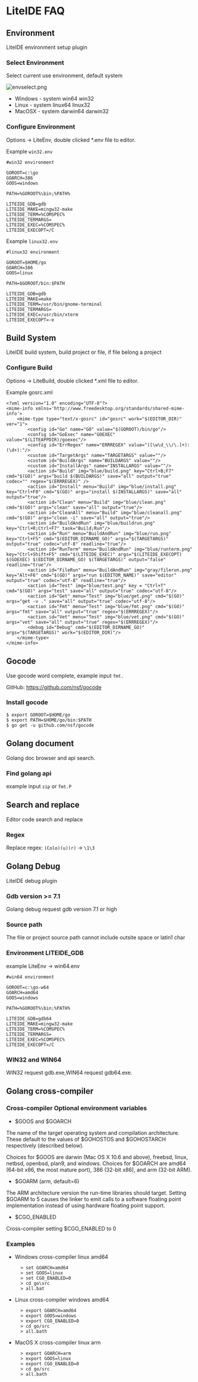 <!-- FAQ -->

# LiteIDE FAQ

## Environment
LiteIDE environment setup plugin

### Select Environment
Select current use environment, default system

![envselect.png](images/envselect.png)

* Windows - system win64 win32
* Linux - system linux64 linux32
* MacOSX - system darwin64 darwin32

### Configure Environment
Options -> LiteEnv, double clicked *.env file to editor.

Example `win32.env`

	#win32 environment
	
	GOROOT=c:\go
	GOARCH=386
	GOOS=windows
	
	PATH=%GOROOT%\bin;%PATH%
	
	LITEIDE_GDB=gdb
	LITEIDE_MAKE=mingw32-make
	LITEIDE_TERM=%COMSPEC%
	LITEIDE_TERMARGS=
	LITEIDE_EXEC=%COMSPEC%
	LITEIDE_EXECOPT=/C


Example `linux32.env`

	#linux32 environment
	
	GOROOT=$HOME/go
	GOARCH=386
	GOOS=linux
	
	PATH=$GOROOT/bin:$PATH
	
	LITEIDE_GDB=gdb
	LITEIDE_MAKE=make
	LITEIDE_TERM=/usr/bin/gnome-terminal
	LITEIDE_TERMARGS=
	LITEIDE_EXEC=/usr/bin/xterm
	LITEIDE_EXECOPT=-e

## Build System
LiteIDE build system, build project or file, if file belong a project

### Configure Build
Options -> LiteBuild, double clicked *.xml file to editor.

Example gosrc.xml

	<?xml version="1.0" encoding="UTF-8"?>
	<mime-info xmlns='http://www.freedesktop.org/standards/shared-mime-info'>
		<mime-type type="text/x-gosrc" id="gosrc" work="$(EDITOR_DIR)" ver="1">
			<config id="Go" name="GO" value="$(GOROOT)/bin/go"/>
			<config id="GoExec" name="GOEXEC" value="$(LITEAPPDIR)/goexec"/>
			<config id="ErrRegex" name="ERRREGEX" value="([\w\d_\\/\.]+):(\d+):"/>
			<custom id="TargetArgs" name="TARGETARGS" value=""/>
			<custom id="BuildArgs" name="BUILDARGS" value=""/>
			<custom id="InstallArgs" name="INSTALLARGS" value=""/>
			<action id="Build" img="blue/build.png" key="Ctrl+B;F7" cmd="$(GO)" args="build $(BUILDARGS)" save="all" output="true" codec="" regex="$(ERRREGEX)" />
			<action id="Install" menu="Build" img="blue/install.png" key="Ctrl+F8" cmd="$(GO)" args="install $(INSTALLARGS)" save="all" output="true"/>
			<action id="Clean" menu="Build" img="blue/clean.png" cmd="$(GO)" args="clean" save="all" output="true"/>
			<action id="CleanAll" menu="Build" img="blue/cleanall.png" cmd="$(GO)" args="clean -i" save="all" output="true"/>
			<action id="BuildAndRun" img="blue/buildrun.png" key="Ctrl+R;Ctrl+F7" task="Build;Run"/>
			<action id="Run" menu="BuildAndRun" img="blue/run.png" key="Ctrl+F5" cmd="$(EDITOR_DIRNAME_GO)" args="$(TARGETARGS)" output="true" codec="utf-8" readline="true"/>
			<action id="RunTerm" menu="BuildAndRun" img="blue/runterm.png" key="Ctrl+Shift+F5" cmd="$(LITEIDE_EXEC)" args="$(LITEIDE_EXECOPT) $(GOEXEC) $(EDITOR_DIRNAME_GO) $(TARGETARGS)" output="false" readline="true"/>
			<action id="FileRun" menu="BuildAndRun" img="gray/filerun.png" key="Alt+F6" cmd="$(GO)" args="run $(EDITOR_NAME)" save="editor" output="true" codec="utf-8" readline="true"/>
			<action id="Test" img="blue/test.png" key = "Ctrl+T" cmd="$(GO)" args="test" save="all" output="true" codec="utf-8"/>
			<action id="Get" menu="Test" img="blue/get.png" cmd="$(GO)" args="get -v ." save="all" output="true" codec="utf-8"/>
			<action id="Fmt" menu="Test" img="blue/fmt.png" cmd="$(GO)" args="fmt" save="all" output="true" regex="$(ERRREGEX)"/>
			<action id="Vet" menu="Test" img="blue/vet.png" cmd="$(GO)" args="vet" save="all" output="true" regex="$(ERRREGEX)"/>
			<debug id="Debug" cmd="$(EDITOR_DIRNAME_GO)" args="$(TARGETARGS)" work="$(EDITOR_DIR)"/>
		</mime-type>	
	</mime-info>

## Gocode
Use gocode word complete, example input `fmt.`

GitHub:	<https://github.com/nsf/gocode>

### Install gocode
	$ export GOROOT=$HOME/go
	$ export PATH=$HOME/go/bin:$PATH
	$ go get -u github.com/nsf/gocode

## Golang document
Golang doc browser and api search.

### Find golang api
example input `zip` or `fmt.P`

## Search and replace
Editor code search and replace

### Regex

Replace regex:
`(Colo)(u)(r)` -> `\1\3`

## Golang Debug
LiteIDE debug plugin

### Gdb version >= 7.1
Golang debug request gdb version 7.1 or high

### Source path
The file or project source path cannot include outsite space or latin1 char

### Environment LITEIDE_GDB
example LiteEnv -> win64.env

	#win64 environment
	
	GOROOT=c:\go-w64
	GOARCH=amd64
	GOOS=windows
	
	PATH=%GOROOT%\bin;%PATH%
	
	LITEIDE_GDB=gdb64
	LITEIDE_MAKE=mingw32-make
	LITEIDE_TERM=%COMSPEC%
	LITEIDE_TERMARGS=
	LITEIDE_EXEC=%COMSPEC%
	LITEIDE_EXECOPT=/C
	
### WIN32 and WIN64
WIN32 request gdb.exe,WIN64 request gdb64.exe.

## Golang cross-compiler

### Cross-compiler Optional environment variables

* $GOOS and $GOARCH

The name of the target operating system and compilation architecture. These default to the values of $GOHOSTOS and $GOHOSTARCH respectively (described below). 

Choices for $GOOS are darwin (Mac OS X 10.6 and above), freebsd, linux, netbsd, openbsd, plan9, and windows. Choices for $GOARCH are amd64 (64-bit x86, the most mature port), 386 (32-bit x86), and arm (32-bit ARM). 

* $GOARM (arm, default=6)

The ARM architecture version the run-time libraries should target. Setting $GOARM to 5 causes the linker to emit calls to a software floating point implementation instead of using hardware floating point support. 

* $CGO_ENABLED

Cross-compiler setting $CGO_ENABLED  to 0

### Examples

* Windows cross-compiler linux amd64

		> set GOARCH=amd64
		> set GOOS=linux
		> set CGO_ENABLED=0
		> cd go\src
		> all.bat

* Linux cross-compiler windows amd64

		> export GOARCH=amd64
		> export GOOS=windows
		> export CGO_ENABLED=0
		> cd go/src
		> all.bath

* MacOS X cross-compiler linux arm

		> export GOARCH=arm
		> export GOOS=linux
		> export CGO_ENABLED=0
		> cd go/src
		> all.bath
